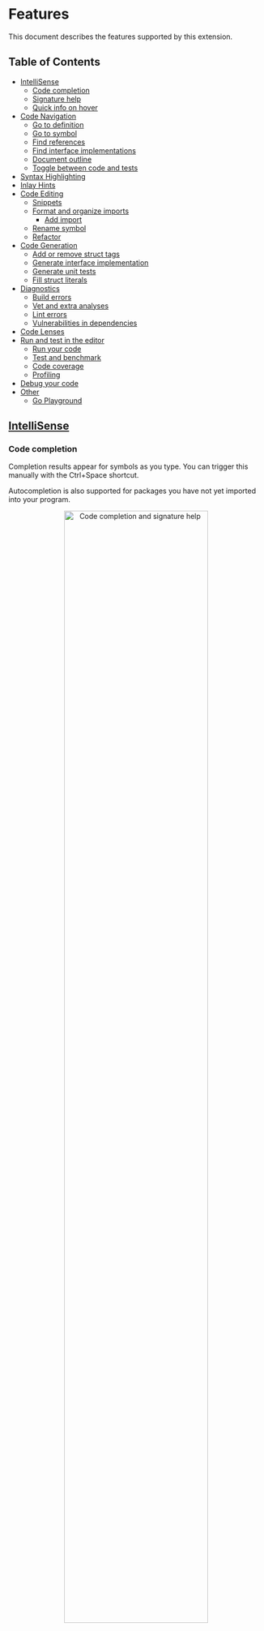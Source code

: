 # Features

This document describes the features supported by this extension.

## Table of Contents

* [IntelliSense](#intellisense)
  * [Code completion](#code-completion)
  * [Signature help](#signature-help)
  * [Quick info on hover](#quick-info-on-hover)
* [Code Navigation](#code-navigation)
  * [Go to definition](#go-to-definition)
  * [Go to symbol](#go-to-symbol)
  * [Find references](#find-references)
  * [Find interface implementations](#find-interface-implementations)
  * [Document outline](#document-outline)
  * [Toggle between code and tests](#toggle-between-code-and-tests)
* [Syntax Highlighting](#syntax-highlighting)
* [Inlay Hints](#inlay-hints)
* [Code Editing](#code-editing)
  * [Snippets](#snippets)
  * [Format and organize imports](#format-and-organize-imports)
    * [Add import](#add-import)
  * [Rename symbol](#rename-symbol)
  * [Refactor](#refactor)
* [Code Generation](#code-generation)
  * [Add or remove struct tags](#add-or-remove-struct-tags)
  * [Generate interface implementation](#generate-interface-implementation)
  * [Generate unit tests](#generate-unit-tests)
  * [Fill struct literals](#fill-struct-literals)
* [Diagnostics](#diagnostics)
  * [Build errors](#build-errors)
  * [Vet and extra analyses](#vet-and-extra-analyses)
  * [Lint errors](#lint-errors)
  * [Vulnerabilities in dependencies](#analyze-vulnerabilities-in-dependencies)
* [Code Lenses](#code-lenses)
* [Run and test in the editor](#run-and-test-in-the-editor)
  * [Run your code](#run-your-code)
  * [Test and benchmark](#test-and-benchmark)
  * [Code coverage](#code-coverage)
  * [Profiling](#profiling)
* [Debug your code](#debugging)
* [Other](#other)
  * [Go Playground](#go-playground)

## [IntelliSense](https://code.visualstudio.com/docs/editor/intellisense)

### Code completion

Completion results appear for symbols as you type. You can trigger this manually with the Ctrl+Space shortcut.

Autocompletion is also supported for packages you have not yet imported into your program.

<div style="text-align: center;"><img src="images/completion-signature-help.gif" alt="Code completion and signature help"  style="width: 75%"> </div>

### Signature help

Information about the signature of a function pops up as you type in its parameters.
### Quick info on hover

Documentation appears when you hover over a symbol.

## [Code Navigation](https://code.visualstudio.com/docs/editor/editingevolved)

### Go to definition

Jump to or peek a symbol's declaration.

<div style="text-align: center;"><img src="images/gotodefinition.gif" alt="Go to definition using the context menu" style="width: 75%"> </div>

### Find references

Find or go to the references of a symbol.

This feature is not available if you are using Go modules **without** [`gopls`](gopls.md), the Go language server.

<div style="text-align: center;"><img src="images/findallreferences.gif" alt="Find references using the context menu" style="width: 75%"> </div>

### Find interface implementations

Find the concrete types that implement a given interface.

This feature is not available if you are using Go modules **without** [`gopls`](gopls.md), the Go language server.

<div style="text-align: center;"><img src="images/implementations.gif" alt="Go to implementations for Server that implements http.Handler and then finds all implementations of http.Handler in the workspace" style="width: 75%"> </div>

### [Go to symbol](https://code.visualstudio.com/docs/editor/editingevolved#_go-to-symbol)

Search for symbols in your file or workspace by opening the Command Palette (Ctrl+Shift+P) and typing `@` for symbols in the current file or `#` for symbols in the entire workspace.

<div style="text-align: center;"><img src="images/workspace-symbols.gif" alt="Use Workspace Symbols to locate Hello in the workspace" style="width: 75%"> </div>

### Call hierarchy

Show all calls from or to a function.

<div style="text-align: center;"><img src="images/callhierarchy.gif" alt="Show call hierarchy and investigate callers of a function" style="width: 75%"> </div>

### Document outline

See all the symbols in the current file in the VS Code's [Outline view](https://code.visualstudio.com/docs/getstarted/userinterface#_outline-view).

<div style="text-align: center;"><img src="images/outline.png" alt="Outline of a Go file" style="width: 75%"> </div>

### Toggle between code and tests

Quickly toggle between a file and its corresponding test file by using the [`Go: Toggle Test File`](commands.md#go-toggle-test-file) command.

<div style="text-align: center;"><img src="images/toggletestfile.gif" alt="Toggle between reverse.go and reverse_test.go" style="width: 75%"> </div>

## Syntax Highlighting

The default syntax highlighting for Go files is implemented in Visual Studio Code using TextMate grammar, not by this extension.

If you are using `gopls`, you can enable [Semantic Highlighting](https://code.visualstudio.com/api/language-extensions/semantic-highlight-guide) for more accurate syntax highlighting based on semantic tokenization using this setting:

```
"gopls": {
  "ui.semanticTokens": true,

  // you can optionally turn on these features for more colors
  // see https://go.dev/issue/45753 and https://go.dev/issue/45792 
  "ui.noSemanticString": true,  // delegates string syntax highlighting to vscode
  "ui.noSemanticNumber": true,  // delegates number syntax highlighting to vscode
}
```

### Go template syntax highlighting

When `gopls`'s semantic tokens feature is enabled, `gopls` also provides semantic tokens for Go template files (language identifier: `gotmpl`). By default, the extension associates all `*.tmpl` or `*.gotmpl` files in the workspace with `gotmpl` language. Users can override the language mode by using Visual Studio Code's UI or the `"files.associations"` setting. See [Visual Studio Code's doc](https://code.visualstudio.com/docs/languages/overview#_changing-the-language-for-the-selected-file) for more details.

<div style="text-align: center;"><img src="images/gotmpl.gif" alt="Enable Go template language support by changing the language ID" style="width: 75%"> </div>

## Inlay Hints

Inlay hints render additional inline information to source code to help you understand what the code does.
They can be enabled/disabled with the `editor.inlayHints.enabled` setting in combination with `go.inlayHints` [settings](settings.md#go.inlayHints.assignVariableTypes) to enable inlay hints types.

### Variable types in assign statements

```go
	i/* int*/, j/* int*/ := 0, len(r)-1
```

### Variable types in range statements
```go
	for k/* int*/, v/* string*/ := range []string{} {
		fmt.Println(k, v)
	}
```
### Composite literal field names
```go
	{/*in: */"Hello, world", /*want: */"dlrow ,olleH"}
```

### Composite literal types
```go
	for _, c := range []struct {
		in, want string
	}{
		/*struct{ in string; want string }*/{"Hello, world", "dlrow ,olleH"},
	}
```
### Constant values
```go
	const (
		KindNone   Kind = iota/* = 0*/
		KindPrint/*  = 1*/
		KindPrintf/* = 2*/
		KindErrorf/* = 3*/
	)
```
### Function type parameters
```go
	myFoo/*[int, string]*/(1, "hello")
```

### Parameter names
```go
	parseInt(/* str: */ "123", /* radix: */ 8)
```

## Code Editing

### [Snippets](https://code.visualstudio.com/docs/editor/userdefinedsnippets)

Predefined snippets for quick coding. These snippets will appear as completion suggestions when you type. Users can also define their own custom snippets (see [Snippets in Visual Studio Code](https://code.visualstudio.com/docs/editor/userdefinedsnippets#_create-your-own-snippets)).

<div style="text-align: center;"><img src="images/snippets-tys.gif" alt="Use the struct type snippet" style="width: 75%"> </div>

### Format and organize imports

Format code and organize imports, either manually or on save.

The extension formats Go code, organizes imports, and removes unused imports by default. For different behavior, please override per-language default settings following [the instruction](advanced.md#formatting-code-and-organizing-imports).

When organizing imports, the imported packages are grouped in the default `goimports` style. In order to group some packages after 3rd-party packages, use [`"gopls": { "formatting.local": <comma-separated imports prefix>}`](settings.md#formattinglocal).

#### Add import

The extension organizes imports automatically and can add missing imports if the package is present in your module cache already. However, you can also manually add a new import to your file through the [`Go: Add Import`](commands.md#go-add-import) command. Available packages are offered from module cache (or from your `GOPATH` in GOPATH mode).

<div style="text-align: center;"><img src="images/addimport.gif" alt="Add byte import to Go file" style="width: 75%"> </div>

#### Custom formatter

In addition to the default `gofmt`-style formatter, the Go language server supports `gofumpt`-style formatting. You can enable `gofumpt` formatting by setting `"gopls.formatting.gofumpt"`.
You can  also configure to use other custom formatter by using the `"go.formatTool"` setting. The custom formatter must operate on file contents from STDIN, and output the formatted result to STDOUT.

### [Rename symbol](https://code.visualstudio.com/docs/editor/refactoring#_rename-symbol)

Rename all occurrences of a symbol in your workspace.

**Note**: For undo after rename to work on Windows, you need to have `diff` tool on your `PATH`.

This feature is not available if you are using Go modules **without** [`gopls`](gopls.md), the Go language server.

<div style="text-align: center;"><img src="images/rename.gif" alt="Rename an exported variable in Go workspace" style="width: 75%"> </div>


### Refactor

Select the area for refactoring (e.g. variable, function body, etc). Click on the Code Action light bulb icon
that appears in the selected area, or select "Refactoring..." or "Rename Symbol" from the VS Code Context menu.
For known issues with this feature see [golang/go#37170](https://github.com/golang/go/issues/37170).

<div style="text-align: center;"><img src="images/extract-variable.gif" alt="Extract to variable followed by a rename" style="width: 75%"> </div>

## Code Generation

### Add or remove struct tags

Use the [`Go: Add Tags to Struct Fields`](commands.md#go-add-tags-to-struct-fields) command to automatically generate or remove [tags](https://pkg.go.dev/reflect?tab=doc#StructTag) for your struct. This feature is provided by the [`gomodifytags`](tools.md#gomodifytags) tool.

<div style="text-align: center;"><img src="images/addtagstostructfields.gif" alt="Add tags to struct fields" style="width: 75%"> </div>

### Generate interface implementation

Use the [`Go: Generate Interface Stubs`](commands.md#go-generate-interface-stubs) command to automatically generate method stubs for a given interface. This feature is provided by the [`impl`](tools.md#impl) tool.

<div style="text-align: center;"><img src="images/generateinterfaceimplementation.gif" alt="Generate functions to implement an interface" style="width: 75%"> </div>

### Generate unit tests

Easily generate unit tests for your project by running one of the [`Go: Generate Unit Tests for ...`](commands.md#go-generate-unit-tests-for-file) commands. This can be done at a function, file, or package level. This feature is provided by the [`gotests`](tools.md#gotests) tool.

<div style="text-align: center;"><img src="images/generateunittestsforfunction.gif" alt="Generate unit tests for a function" style="width: 75%"> </div>

### Fill struct literals

Use the [`Go: Fill struct`](commands.md#fill-struct) command to automatically fill a struct literal with its default values.

<div style="text-align: center;"><img src="images/fillstructliterals.gif" alt="Fill struct literals" style="width: 75%"> </div>

## Diagnostics 

The extension, powered by the Go language server (`gopls`), offers various diagnostics and analyses features,
and often with quick fixes to address detected issues.

### Build errors

Compile and type errors are shown as you type by default. This works not only Go source code, but also `go.mod`, `go.work`, and Go template files.

### Vet and extra analyses

The Go language server (`gopls`) reports [`vet`](https://pkg.go.dev/cmd/vet) errors and runs many useful analyzers as you type. A full list of analyzers that `gopls` uses can be found in the [analyses  settings section](https://github.com/golang/vscode-go/wiki/settings#uidiagnosticanalyses).

### Lint errors

You can configure an extra linter to run on file save. This behavior is configurable through the [`"go.lintOnSave"`](settings.md#go.lintOnSave) setting.

The default lint tool is [`staticcheck`]. Popular alternative linters such as [`golint`], [`golangci-lint`] and [`revive`] can be used instead by configuring the [`"go.lintTool"`](settings.md#go.lintTool) setting. For a complete overview of linter options, see the [documentation for diagnostic tools](tools.md#diagnostics).

### Analyze vulnerabilities in dependencies

The extension checks the 3rd party dependencies in your code and surfaces vulnerabilities known to the [Go vulnerability database](https://vuln.go.dev). There are two modes that complement each other.

* Import-based analysis: this can be enabled using the [`"go.diagnostic.vulncheck": "Imports"`](settings.md#go.diagnostic.vulncheck) setting. You can turn on and off this analysis conveniently with the ["Go: Toggle Vulncheck"](commands.md#go-toggle-vulncheck) command. In this mode, `gopls` reports vulnerabilities that affect packages directly and indirectly used by your code. The diagnostics are reported in the `go.mod` file along with quick fixes to help upgrading vulnerable modules.

* `Govulncheck` analysis: this is based on the [`golang.org/x/vuln/cmd/govulncheck`](https://pkg.go.dev/golang.org/x/vuln/cmd/govulncheck) tool, which is embedded in `gopls`. This provides a low-noise, reliable way to inspect known vulnerabilities. This only surfaces vulnerabilities that actually affect your code, based on which functions in your code are transitively calling vulnerable functions. This can be accessible by the `gopls` [`run_govulncheck`](settings.md#uicodelenses) code lens. The import-based analysis result also provides the `"Run govulncheck to verify"` option as a quick fix. 

<div style="text-align: center;"><img src="images/vulncheck.gif" alt="Vulncheck">
<em>Go: Toggle Vulncheck</em> <a href="https://user-images.githubusercontent.com/4999471/206977512-a821107d-9ffb-4456-9b27-6a6a4f900ba6.mp4">(vulncheck.mp4)</a> </div>

These features require _`gopls` v0.11.0 or newer_.

Please share your feedback at https://go.dev/s/vsc-vulncheck-feedback.
Report a bug and feature request in [our issue tracker](https://github.com/golang/vscode-go/issues/new).

**Notes and Caveats**

- The import-based analysis uses the list of packages in the workspace modules, which may be different from what you see from `go.mod` files if `go.work` or module `replace`/`exclude` is used.
- The govulncheck analysis result can become stale as you modify code or the Go vulnerability database is updated. In order to invalidate the analysis results manually, use the [`"Reset go.mod diagnostics"`] codelens shown on the top of the `go.mod` file. Otherwise, the result will be automatically invalidated after an hour.
- These features currently don't report vulnerabilities in the standard libraries or tool chains. We are still investigating UX on where to surface the findings and how to help users handle the issues.
- The extension does not scan private packages nor send any information on private modules. All the analysis is done by pulling a list of known vulnerable modules from the Go vulnerability database and then computing the intersection locally.

## Run and test in the editor

### Run your code

To run your code without debugging, use the keyboard shortcut `Ctrl+F5` or run the command `Debug: Start without Debugging`. To debug, see [Debugging](#debugging) below.

This command requires you to have a [launch configuration](debugging.md#launch-configuration) in a `launch.json` file. To open or create your `launch.json`, run the `Debug: Open launch.json` command. Use the default `Go: Launch file` configuration.

Behind the scenes, the `Debug: Start without Debugging` command calls `go run`. `go run` usually requires the path to the file to run, so your `launch.json` should contain `"program": "${file}"`.

### Test and benchmark

[Test UI](https://code.visualstudio.com/api/extension-guides/testing) and [Code lenses](https://code.visualstudio.com/blogs/2017/02/12/code-lens-roundup) allow users to easily run tests, benchmarks, and profiles for a given function, file, package, or workspace.

Alternatively, the same functionality is available through a set of commands: [`Go: Test Function At Cursor`](commands.md#go-test-function-at-cursor), [`Go: Test File`](commands.md#go-test-file), [`Go: Test Package`](commands.md#go-test-package), and [`Go: Test All Packages in Workspace`](commands.md#go-test-all-packages-in-workspace).

<div style="text-align: center;"><img src="images/testexplorer.gif" alt="Testing UI" style="width: 75%"> </div>

### Code Coverage

Show code coverage in the editor, either after running a test or on-demand. This can be done via the commands: [`Go: Apply Cover Profile`](commands.md#go-apply-cover-profile) and [`Go: Toggle Test Coverage in Current Package`](commands.md#go-toggle-test-coverage-in-current-package).

### Profiling

"Go Test: Profile" menu in [Test UI](https://code.visualstudio.com/api/extension-guides/testing) collects CPU/Memory/Mutex profiles and allows visualizing them using pprof (`go tool pprof`).

<div style="text-align: center;"><img src="images/testexplorer-pprof.gif" alt="Profiling" style="width: 75%"> </div>

## [Debugging](debugging.md)

This extension offers debugging of Go programs. See the [debugging documentation](debugging.md) for more information.

## Other

### Go Playground

Export your current file to the [Go Playground](https://play.golang.org) via the [`Go: Run On Go Playground`](settings.md#go-run-on-go-playground) command. This is useful for quickly creating a piece of sample code.

[`gopls`]: gopls.md
[`staticcheck`]: https://staticcheck.io/
[`golint`]: https://pkg.go.dev/golang.org/x/lint/golint?tab=overview
[`golangci-lint`]: https://golangci-lint.run/
[`revive`]: https://github.com/mgechev/revive
